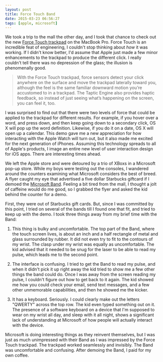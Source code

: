 ```yaml
---
layout: post
title: Force Touch Band
date: 2015-03-23 06:56:27
tags: [apple, microsoft] 
---
```


We took a trip to the mall the other day, and I took that chance to check out the new [Force Touch trackpad][1] on the MacBook Pro. Force Touch is an incredible feat of engineering, I couldn't stop thinking about *how* it was working. If I didn't know better, I'd assume that Apple just made a few minor enhancements to the trackpad to produce the different click. I really couldn't tell there was no depression of the glass; the illusion is phenomenally good. 

> With the Force Touch trackpad, force sensors detect your click anywhere on the surface and move the trackpad laterally toward you, although the feel is the same familiar downward motion you’re accustomed to in a trackpad. The Taptic Engine also provides haptic feedback, so instead of just seeing what’s happening on the screen, you can feel it, too. 

I was surprised to find out that there were two levels of force that could be applied to the trackpad for different results. For example, if you hover over a word, and press down, and then keep going down to a secondary click, OS X will pop up the word definition. Likewise, if you do it on a date, OS X will open up a calendar. This demo gave me a new appreciation for how interacting with the Apple Watch will turn out, but it also made me excited for the next generation of iPhones. Assuming this technology spreads to all of Apple's products, I image an entire new level of user interaction design for iOS apps. There are interesting times ahead. 

We left the Apple store and were detoured by a trio of XBoxs in a Microsoft pop-up store. While my boys were testing out the consoles, I wandered around the counters examining what Microsoft considers the best of breed. A flyer caught my eye that advertised a five dollar Starbucks giftcard if I demoed the [Microsoft Band][2]. Feeling a bit tired from the mall, I thought a jolt of caffeine would do me good, so I grabbed the flyer and asked the kid behind the counter for a demo. 

First, they were out of Starbucks gift cards. But, since I was committed by this point, I tried on several of the bands till I found one that fit, and tried to keep up with the demo. I took three things away from my brief time with the Band:

1. This thing is bulky and uncomfortable. The top part of the Band, where the touch screen lives, is about an inch and a half rectangle of metal and glass surrounded by rubber. It did not even try to fit to the contours of my wrist. The clasp under my wrist was equally as uncomfortable. The kid advised that it needed to be snug for the laser to be able to read my pulse, which leads me to the second point.

2. The interface is confusing. I tried to get the Band to read my pulse, and when it didn't pick it up right away the kid tried to show me a few other things the band could do. Once I was away from the screen reading my pulse, I couldn't figure out how to get back to it again. The kid showed me how you could check your email, send text messages, and a few other unmemorable capabilities, and then he showed me the kicker. 

3. It has a keyboard. Seriously. I could clearly make out the letters "QWERTY" across the top row. The kid even typed something out on it. The presence of a software keyboard on a device that I'm supposed to wear on my wrist all day, and sleep with it all night, shows a significant lack of understanding at Microsoft of how people will actually interact with the device. 

Microsoft is doing interesting things as they reinvent themselves, but I was just as much unimpressed with their Band as I was impressed by the Force Touch trackpad. The trackpad worked seamlessly and invisibly. The Band was uncomfortable and confusing. After demoing the Band, I paid for my own coffee.


[1]: https://www.apple.com/macbook/design/
[2]: http://www.microsoft.com/microsoft-band/en-us
